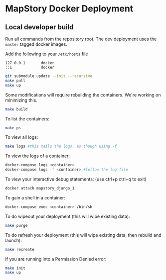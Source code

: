 
MapStory Docker Deployment
================

Local developer build
----------

Run all commands from the repository root.
The dev deployment uses the `master` tagged docker images.

Add the following to your `/etc/hosts` file

```raw
127.0.0.1       docker
::1             docker
```

```sh
git submodule update --init --recursive
make pull
make up
```

Some modifications will require rebuilding the containers. We're working on minimizing this.

```sh
make build
```

To list the containers:

```sh
make ps
```

To view all logs:

```sh
make logs #this tails the logs, as though using -f
```

To view the logs of a container:

```sh
docker-compose logs <container>
docker-compose logs -f <container> #follow the log file
```

To view your interactive debug statements: (use ctrl+p ctrl+q to exit)

```sh
docker attach mapstory_django_1
```

To gain a shell in a container:

```sh
docker-compose exec <container> /bin/sh
```

To do wipeout your deployment (this will wipe existing data):

```sh
make purge
```

To do refresh your deployment (this will wipe existing data, then rebuild and launch):

```sh
make recreate
```

If you are running into a Permission Denied error:

```sh
make init
make up
```
